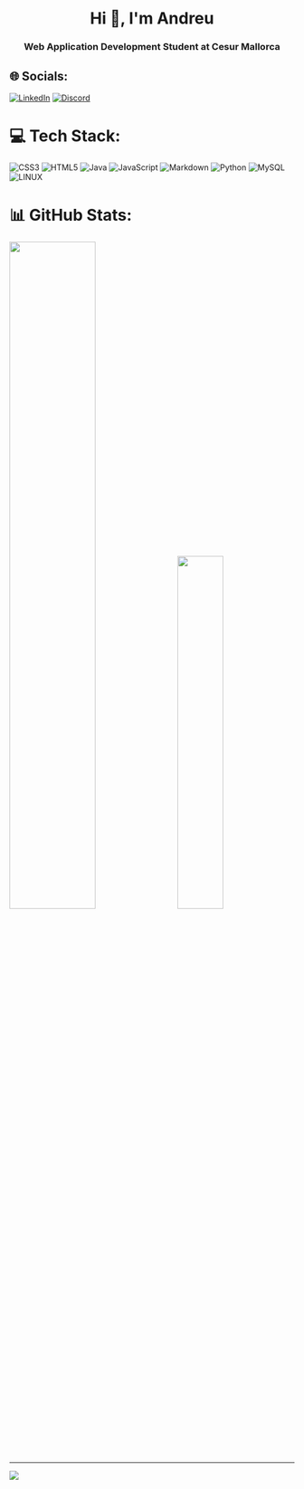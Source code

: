 <h1 align="center">Hi 👋, I'm Andreu</h1>
<h3 align="center">Web Application Development Student at Cesur Mallorca</h3>

## 🌐 Socials:
[![LinkedIn](https://img.shields.io/badge/LinkedIn-0077B5?style=for-the-badge&logo=linkedin&logoColor=white)](https://www.linkedin.com/in/andreu-martinez-gual-6a103b237/) [![Discord](https://img.shields.io/badge/Discord-7289DA?style=for-the-badge&logo=discord&logoColor=white)](https://discord.gg/#3082) 

# 💻 Tech Stack:
![CSS3](https://img.shields.io/badge/CSS3-1572B6?style=for-the-badge&logo=css3&logoColor=white) ![HTML5](https://img.shields.io/badge/HTML5-E34F26?style=for-the-badge&logo=html5&logoColor=white) ![Java](https://img.shields.io/badge/Java-ED8B00?style=for-the-badge&logo=openjdk&logoColor=white) ![JavaScript](https://img.shields.io/badge/JavaScript-F7DF1E?style=for-the-badge&logo=javascript&logoColor=black) ![Markdown](https://img.shields.io/badge/Markdown-000000?style=for-the-badge&logo=markdown&logoColor=white) ![Python](https://img.shields.io/badge/Python-3776AB?style=for-the-badge&logo=python&logoColor=white) ![MySQL](https://img.shields.io/badge/MySQL-005C84?style=for-the-badge&logo=mysql&logoColor=white) ![LINUX](https://img.shields.io/badge/Linux-FCC624?style=for-the-badge&logo=linux&logoColor=black)
# 📊 GitHub Stats:
<div class='container'>
<img style="height: auto; width: 55%;" class="img" src="https://github-readme-stats.vercel.app/api?username=andreumagu&show_icons=true&locale=en" />
&nbsp;
&nbsp;
<img style="height: auto; width: 40%;" class="img" src="https://github-readme-stats.vercel.app/api/top-langs?username=andreumagu&show_icons=true&locale=en&layout=compact" /></div>
</div>

---

[![](https://visitcount.itsvg.in/api?id=andreumagu&icon=0&color=2)](https://visitcount.itsvg.in)
